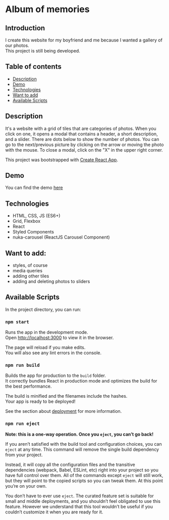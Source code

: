 # Album of memories

## Introduction
I create this website for my boyfriend and me because I wanted a gallery of our photos.<br/>This project is still being developed.

## Table of contents
* [Description](#description)
* [Demo](#demo)
* [Technologies](#technologies)
* [Want to add](#want-to-add)
* [Available Scripts](#available-scripts)

## Description
It's a website with a grid of tiles that are categories of photos. When you click on one, it opens a modal that contains a header, a short description, and a slider. There are dots below to show the number of photos. You can go to the next/previous picture by clicking on the arrow or moving the photo with the mouse. To close a modal, click on the "X" in the upper right corner.

This project was bootstrapped with [Create React App](https://github.com/facebook/create-react-app).

## Demo
You can find the demo <a href="https://olachrzan.github.io/album/" target="_blank">here</a>

## Technologies
- HTML, CSS, JS (ES6+)
- Grid, Flexbox
- React
- Styled Components
- nuka-carousel (ReactJS Carousel Component)

## Want to add:
- styles, of course
- media queries
- adding other tiles
- adding and deleting photos to sliders

## Available Scripts

In the project directory, you can run:

### `npm start`

Runs the app in the development mode.\
Open [http://localhost:3000](http://localhost:3000) to view it in the browser.

The page will reload if you make edits.\
You will also see any lint errors in the console.


### `npm run build`

Builds the app for production to the `build` folder.\
It correctly bundles React in production mode and optimizes the build for the best performance.

The build is minified and the filenames include the hashes.\
Your app is ready to be deployed!

See the section about [deployment](https://facebook.github.io/create-react-app/docs/deployment) for more information.

### `npm run eject`

**Note: this is a one-way operation. Once you `eject`, you can’t go back!**

If you aren’t satisfied with the build tool and configuration choices, you can `eject` at any time. This command will remove the single build dependency from your project.

Instead, it will copy all the configuration files and the transitive dependencies (webpack, Babel, ESLint, etc) right into your project so you have full control over them. All of the commands except `eject` will still work, but they will point to the copied scripts so you can tweak them. At this point you’re on your own.

You don’t have to ever use `eject`. The curated feature set is suitable for small and middle deployments, and you shouldn’t feel obligated to use this feature. However we understand that this tool wouldn’t be useful if you couldn’t customize it when you are ready for it.